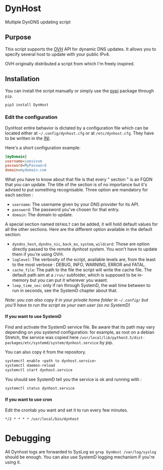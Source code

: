 # DynHost
Multiple DynDNS updating script

## Purpose

This script supports the [OVH](https://www.ovh.com) API for dynamic DNS updates. It allows you to specify several host to update with your public IPv4.

OVH originally distributed a script from which I'm freely inspired.

## Installation

You can install the script manually or simply use the [pypi](https://pypi.org/project/DynHost/) package through ``pip``.

```bash
pip3 install DynHost
```

### Edit the configuration

DynHost entire behavior is dictated by a configuration file which can be located either at ``~/.config/dynhost.cfg`` or at ``/etc/dynhost.cfg``. They have to be written in the [INI](https://en.wikipedia.org/wiki/INI_file).

Here's a short configuration example:

```cfg
[myDomain]
username=jaesivsm
password=MyPassword
domain=mydomain.com
 ```

What you have to know about that file is that every " section " is an FQDN that you can update. The title of the section is of no importance but it's advised to put something recognisable. Three option are mandatory for each section :
 * ``username``: The username given by your DNS provider for its API.
 * ``password``: The password you've chosen for that entry.
 * ``domain``: The domain to update.

A special section named ``DEFAULT`` can be added, it will hold default values for all the other sections.
Here are the different option available in the default section:
 * ``dyndns_host``, ``dyndns_nic``, ``back_mx``, ``system``, ``wildcard``: Those are option directly passed to the remote dynhost system. You won't have to update them if you're using OVH.
 * ``loglevel``: The verbosity of the script, available levels are, from the least to the most verbose : DEBUG, INFO, WARNING, ERROR and FATAL.
 * ``cache_file``: The path to the file the script will write the cache file. The default path aim at a ``/run/`` subfolder, which is supposed to be in-memory but you can put it wherever you waant.
 * ``loop_time_sec``: only if ran through SystemD, the wait time between to run in seconds, see the SystemD chapter about that.

*Note: you can also copy it in your private home folder in ```~/.config/``` but you'll have to run the script as your own user (so no SystemD)*

#### If you want to use SystemD

Find and activate the SystemD service file. Be aware that its path may vary depending on you systemd configuration: for example, as root on a debian Stretch, the service was copied here ``/usr/local/lib/python3.5/dist-packages/etc/systemd/system/dynhost.service`` by pip.

You can also copy it from the repository.

```bash
systemctl enable <path to dynhost.service>
systemctl daemon-reload
systemctl start dynhost.service
```

You should see SystemD tell you the service is ok and running with :
```bash
systemctl status dynhost.service
```

#### If you want to use cron
Edit the crontab you want and set it to run every few minutes.

```
*/2 * * * * /usr/local/bin/dynhost
```

# Debugging

All Dynhost logs are forwarded to SysLog so ``grep DynHost /var/log/syslog`` should be enough. You can also use SystemD logging mechanism if you're using it.
